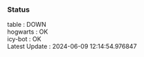 ### Status


table : DOWN  
hogwarts : OK  
icy-bot : OK  
Latest Update : 2024-06-09 12:14:54.976847
